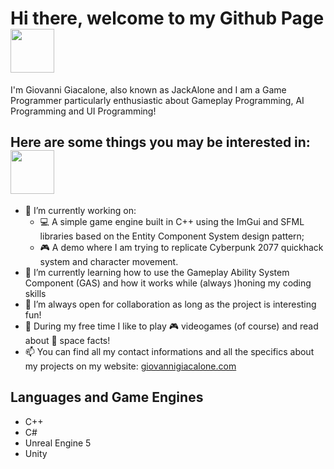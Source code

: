 # Hi there, welcome to my Github Page <img src="https://github.com/JackAlone96/JackAlone96/assets/120993578/44c46333-c7f7-460e-baf5-f87ab7a8475e" width="70" height="70">

I'm Giovanni Giacalone, also known as JackAlone and I am a Game Programmer particularly enthusiastic about Gameplay Programming, AI Programming and UI Programming!

## Here are some things you may be interested in: <img src="https://github.com/JackAlone96/JackAlone96/assets/120993578/bea17971-8ebe-4e17-8d9b-af975fd74f7e" width="70" height="70">

- 🔭 I’m currently working on:
    - :computer: A simple game engine built in C++ using the ImGui and SFML libraries based on the Entity Component System design pattern;
    - :video_game: A demo where I am trying to replicate Cyberpunk 2077 quickhack system and character movement.
- 🌱 I’m currently learning how to use the Gameplay Ability System Component (GAS) and how it works while (always )honing my coding skills 
- 👯 I’m always open for collaboration as long as the project is interesting fun!
- :battery: During my free time I like to play :video_game: videogames (of course) and read about :space_invader: space facts!
- 📫 You can find all my contact informations and all the specifics about my projects on my website: [giovannigiacalone.com](giovannigiacalone.com)

## Languages and Game Engines
- C++
- C#
- Unreal Engine 5
- Unity
